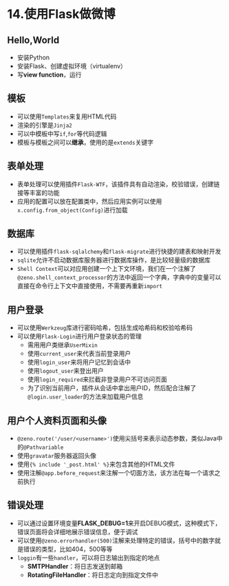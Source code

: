 # 14.使用Flask做微博

## Hello,World

- 安装Python
- 安装Flask、创建虚拟环境（virtualenv）
- 写**view function**，运行

## 模板

- 可以使用`Templates`来复用HTML代码
- 渲染的引擎是`Jinja2`
- 可以中模板中写`if`,`for`等代码逻辑
- 模板与模板之间可以**继承**，使用的是`extends`关键字

## 表单处理

- 表单处理可以使用插件`Flask-WTF`，该插件具有自动渲染，校验错误，创建链接等丰富的功能
- 应用的配置可以放在配置类中，然后应用实例可以使用`x.config.from_object(Config)`进行加载

## 数据库

- 可以使用插件`flask-sqlalchemy`和`flask-migrate`进行快捷的建表和映射开发
- `sqlite`允许不启动数据库服务器进行数据库操作，是比较轻量级的数据库
- `Shell Context`可以对应用创建一个上下文环境，我们在一个注解了`@zeno.shell_context_processor`的方法中返回一个字典，字典中的变量可以直接在命令行上下文中直接使用，不需要再重新`import`

## 用户登录

- 可以使用`Werkzeug`库进行密码哈希，包括生成哈希码和校验哈希码
- 可以使用`Flask-Login`进行用户登录状态的管理
  - 需用用户类继承`UserMixin`
  - 使用`current_user`来代表当前登录用户
  - 使用`login_user`来将用户记忆到会话中
  - 使用`logout_user`来登出用户
  - 使用`login_required`来拦截非登录用户不可访问页面
  - 为了识别当前用户，插件从会话中拿出用户ID，然后配合注解了`@login.user_loader`的方法来加载用户信息

## 用户个人资料页面和头像

- `@zeno.route('/user/<username>')`使用尖括号来表示动态参数，类似Java中的`@Pathvariable`
- 使用`gravatar`服务器返回头像
- 使用`{% include '_post.html' %}`来包含其他的HTML文件
- 使用注解`@app.before_request`来注解一个切面方法，该方法在每一个请求之前执行

## 错误处理

- 可以通过设置环境变量**FLASK_DEBUG=1**来开启DEBUG模式，这种模式下，错误页面将会详细地展示错误信息，便于调试
- 可以使用`@zeno.errorhandler(500)`注解来处理特定的错误，括号中的数字就是错误的类型，比如404，500等等
- `loggin`有一些`handler`，可以将日志输出到指定的地点
  - **SMTPHandler**：将日志发送到邮箱
  - **RotatingFileHandler**：将日志定向到指定文件中